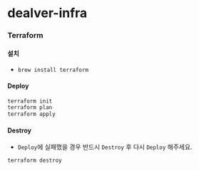 # dealver-infra

### Terraform

#### 설치

- `brew install terraform`

#### Deploy

```bash
terraform init
terraform plan
terraform apply
```

#### Destroy

- `Deploy`에 실패했을 경우 반드시 `Destroy` 후 다시 `Deploy` 해주세요.

```bash
terraform destroy
```